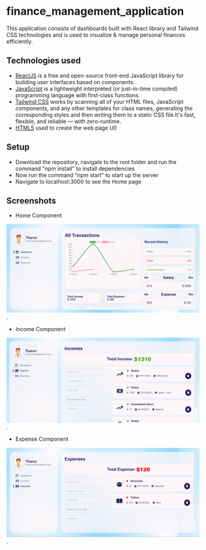 # finance_management_application
This application consists of  dashboards built with React library and Tailwind CSS technologies and is used to visualize &  manage personal finances efficiently.

## Technologies used
* [ReactJS](https://react.dev/) is a free and open-source front-end JavaScript library for building user interfaces based on components.
* [JavaScript](https://developer.mozilla.org/en-US/docs/Web/JavaScript) is a lightweight interpreted (or just-in-time compiled) programming language with first-class functions.
* [Tailwind CSS](https://tailwindcss.com/docs/installation) works by scanning all of your HTML files, JavaScript components, and any other templates for class names, generating the corresponding styles and then writing them to a static CSS file.It's fast, flexible, and reliable — with zero-runtime.
* [HTML5](https://html.com/html5/) used to create the web page UI)


## Setup

* Download the repository, navigate to the root folder and run the command "npm install" to install dependencies
* Now run the command "npm start" to start up the server
* Navigate to localhost:3000 to see the Home page

## Screenshots

* Home Component

![Home](./img/home.png).

* Income Component

![graph](./img/income.png).

* Expense Component

![word cloud](./img/expense.png).